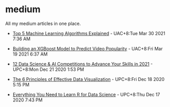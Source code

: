 # medium
All my medium articles in one place.

<!-- BLOG-POST-LIST:START -->
 - [Top 5 Machine Learning Algorithms Explained](https://medium.com/bitgrit-data-science-publication/top-5-machine-learning-algorithms-explained-d15234b627f7?source=rss-9a24cc840494------2) - UAC+8:Tue Mar 30 2021 7:36 AM 

 - [Building an XGBoost Model to Predict Video Popularity](https://medium.com/bitgrit-data-science-publication/building-an-xgboost-model-to-predict-video-popularity-ce4a39a356d7?source=rss-9a24cc840494------2) - UAC+8:Fri Mar 19 2021 6:37 AM 

 - [12 Data Science & AI Competitions to Advance Your Skills in 2021](https://towardsdatascience.com/12-data-science-ai-competitions-to-advance-your-skills-in-2021-32e3fcb95d8c?source=rss-9a24cc840494------2) - UPC+8:Mon Dec 21 2020 1:53 PM 

 - [The 6 Principles of Effective Data Visualization](https://betterprogramming.pub/the-6-principles-of-effective-data-visualization-9f98d1f7dade?source=rss-9a24cc840494------2) - UPC+8:Fri Dec 18 2020 5:15 PM 

 - [Everything You Need to Learn R for Data Science](https://betterprogramming.pub/everything-you-need-to-learn-r-for-data-science-ea0b169cc410?source=rss-9a24cc840494------2) - UPC+8:Thu Dec 17 2020 7:43 PM 
<!-- BLOG-POST-LIST:END -->
